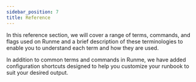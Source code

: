```yaml
---
sidebar_position: 7
title: Reference
---
```



In this reference section, we will cover a range of terms, commands, and flags used on Runme and a brief description of these terminologies to enable you to understand each term and how they are used.

In addition to common terms and commands in Runme, we have added configuration shortcuts designed to help you customize your runbook to suit your desired output.
